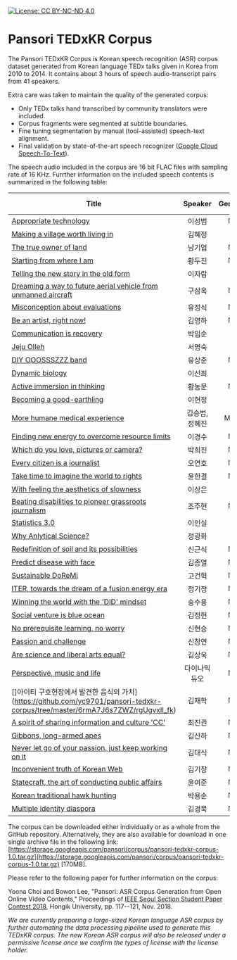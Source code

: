[![License: CC BY-NC-ND 4.0](https://img.shields.io/badge/License-CC%20BY--NC--ND%204.0-lightgrey.svg)](https://creativecommons.org/licenses/by-nc-nd/4.0/)

# Pansori TEDxKR Corpus

The Pansori TEDxKR Corpus is Korean speech recognition (ASR) corpus dataset generated from Korean language TEDx talks given in Korea from 2010 to 2014. It contains about 3 hours of speech audio-transcript pairs from 41 speakers.

Extra care was taken to maintain the quality of the generated corpus:

- Only TEDx talks hand transcribed by community translators were included.
- Corpus fragments were segmented at subtitle boundaries.
- Fine tuning segmentation by manual (tool-assisted) speech-text alignment.
- Final validation by state-of-the-art speech recognizer ([Google Cloud Speech-To-Text](https://cloud.google.com/speech-to-text/)).

The speech audio included in the corpus are 16 bit FLAC files with sampling rate of 16 KHz. Furrther information on the included speech contents is summarized in the following table:

| Title  | Speaker | Gender | Location | Year | # Fragments | Duration |
|---|:-:|:-:|:-:|:-:|--:|--:|
| [Appropriate technology](https://github.com/yc9701/pansori-tedxkr-corpus/tree/master/7J207ISx67KU/znxAJsY__HM) | 이성범 | M | Seoul | 2010 | 87 | 5:58 |
| [Making a village worth living in](https://github.com/yc9701/pansori-tedxkr-corpus/tree/master/6rmA7Zic7KCV/grgRnDg-o94) | 김혜정 | F | Busan  | 2012 | 191 | 9:14 |
| [The true owner of land](https://github.com/yc9701/pansori-tedxkr-corpus/tree/master/64Ko6riw7JeF/lvIVLOef9AM) | 남기업 | M | Busan  | 2012 | 155 | 6:43 |
| [Starting from where I am](https://github.com/yc9701/pansori-tedxkr-corpus/tree/master/7Zmp65GQ7KeE/SP67ty4SXQA) | 황두진 | M | Seoul | 2010 | 117 | 6:41 |
| [Telling the new story in the old form](https://github.com/yc9701/pansori-tedxkr-corpus/tree/master/7J207J6Q656M/D35qys8YZpo)  | 이자람 | F | Seoul | 2010 | 92 | 7:50 |
| [Dreaming a way to future aerial vehicle from unmanned aircraft](https://github.com/yc9701/pansori-tedxkr-corpus/tree/master/6rWs7IK87Jil/jUe7EdiQP1c) | 구삼옥 | M | Daedeok | 2011 | 121 | 7:34 |
| [Misconception about evaluations](https://github.com/yc9701/pansori-tedxkr-corpus/tree/master/7Jyg7KCV7Iud/r7hLHMYQvp4) | 유정식 | M | Busan | 2012 | 158 | 6:43 |
| [Be an artist, right now!](https://github.com/yc9701/pansori-tedxkr-corpus/tree/master/6rmA7JiB7ZWY/zRvDWVfib2c) | 김영하 | M | Seoul | 2013 | 131 | 5:47 |
| [Communication is recovery](https://github.com/yc9701/pansori-tedxkr-corpus/tree/master/67CV7J6E7Iic/ZBNO2Drz36c) | 박임순 | F | Busan | 2012 | 161 | 6:24 |
| [Jeju Olleh](https://github.com/yc9701/pansori-tedxkr-corpus/tree/master/7ISc66qF7IiZ/lGU_mqIdCAE) | 서명숙 | F | Seoul | 2010 | 135 | 9:16 |
| [DIY OOOSSSZZZ band](https://github.com/yc9701/pansori-tedxkr-corpus/tree/master/7Jyg7IOB7KSA/FXJKQuElMnI) | 유상준 | M | Seoul | 2010 | 44 | 2:22 |
| [Dynamic biology](https://github.com/yc9701/pansori-tedxkr-corpus/tree/master/7J207ISg7ZWY/vpDjbUl1nYQ) | 이선희 | F | Daedeok  | 2011 | 68 | 4:44 |
| [Active immersion in thinking](https://github.com/yc9701/pansori-tedxkr-corpus/tree/master/7Zmp64aN66y4/beK1Iw23nc8) | 황농문 | M | Daejeon | 2012 | 84 | 5:01 |
| [Becoming a good-earthling](https://github.com/yc9701/pansori-tedxkr-corpus/tree/master/7J207ZiE7KCV/R15jiXaSYik) | 이현정 | F | Busan | 2011 | 95 | 3:53 |
| [More humane medical experience](https://github.com/yc9701/pansori-tedxkr-corpus/tree/master/7KCc6rmA7KCV/un4qbATrmx8) | 김승범, 정혜진 | M, F | Seoul | 2010 | 80 | 4:36 |
| [Finding new energy to overcome resource limits](https://github.com/yc9701/pansori-tedxkr-corpus/tree/master/7J206rK97IiY/VvqkH7VUonQ) | 이경수 | M | Daejeon | 2010 | 53 | 4:43 |
| [Which do you love, pictures or camera?](https://github.com/yc9701/pansori-tedxkr-corpus/tree/master/67CV7Z2s7KeE/a7zuPg5if14) | 박희진 | M | Busan | 2014 | 38 | 2:42 |
| [Every citizen is a journalist](https://github.com/yc9701/pansori-tedxkr-corpus/tree/master/7Jik7Jew7Zi4/XaE8qc5x5aY) | 오연호 | M | Seoul | 2010 | 61 | 4:10 |
| [Take time to imagine the world to rights](https://github.com/yc9701/pansori-tedxkr-corpus/tree/master/7Jyk7ZWc6rKw/W-vbPHzNDKA) | 윤한결 | M | Busan | 2013 | 126 | 5:01 |
| [With feeling the aesthetics of slowness](https://github.com/yc9701/pansori-tedxkr-corpus/tree/master/7J207IOB7J2A/43V_QSHvEP0) | 이상은 | F | Daejeon | 2011 | 29 | 3:45 |
| [Beating disabilities to pioneer grassroots journalism](https://github.com/yc9701/pansori-tedxkr-corpus/tree/master/7KGw7KO87ZiE/Mcs_1DV6Sgc) | 조주현 | M | Daejeon | 2010 | 37 | 3:56 |
| [Statistics 3.0](https://github.com/yc9701/pansori-tedxkr-corpus/tree/master/7J207J247Iuk/9j_HEK5nfyw) | 이인실 | F | Busan | 2011 | 94 | 3:42 |
| [Why Anlytical Science?](https://github.com/yc9701/pansori-tedxkr-corpus/tree/master/7KCV6rSR7ZmU/Q4rvB0NaxGE) | 정광화 | F | Daedeok | 2011 | 58 | 3:56 |
| [Redefinition of soil and its possibilities](https://github.com/yc9701/pansori-tedxkr-corpus/tree/master/7Iug6re87Iud/8-dSwR5iUyY) | 신근식 | M | Busan | 2011 | 76 | 3:51 |
| [Predict disease with face](https://github.com/yc9701/pansori-tedxkr-corpus/tree/master/6rmA7KKF7Je0/RMUVo-AZfQM) | 김종열 | M | Daedeok | 2011 | 72 | 4:08 |
| [Sustainable DoReMi](https://github.com/yc9701/pansori-tedxkr-corpus/tree/master/6rOg6rG07ZiB/aWPB0xeM8UA) | 고건혁 | M | Seoul | 2010 | 78 | 3:10 |
| [ITER, towards the dream of a fusion energy era](https://github.com/yc9701/pansori-tedxkr-corpus/tree/master/7KCV6riw7KCV/GJu8ZETMTZU) | 정기정 | M | Daedeok | 2010 | 45 | 3:35 |
| [Winning the world with the 'DID' mindset](https://github.com/yc9701/pansori-tedxkr-corpus/tree/master/7Iah7IiY7Jqp/2B1iXo1c1Tk) | 송수용 | M | Daejeon | 2010 | 66 | 3:19 |
| [Social venture is blue ocean](https://github.com/yc9701/pansori-tedxkr-corpus/tree/master/6rmA7KCV7ZiE/MJ0_NG4dsCY) | 김정현 | M | Busan | 2011 | 60 | 2:56 |
| [No prerequisite learning, no worry](https://github.com/yc9701/pansori-tedxkr-corpus/tree/master/7Iug7ZiE7Iq5/YPdxHZmSU6M) | 신현승 | M | Busan | 2012 | 49 | 2:44 |
| [Passion and challenge](https://github.com/yc9701/pansori-tedxkr-corpus/tree/master/7Iug7LC97Jew/GFYqXg0CriE) | 신창연 | M | Busan | 2011 | 88 | 2:46 |
| [Are science and liberal arts equal?](https://github.com/yc9701/pansori-tedxkr-corpus/tree/master/6rmA7IOB7Jqx/ccrZhrcWPLU) | 김상욱 | M | Busan | 2013 | 67 | 2:36 |
| [Perspective, music and life](https://github.com/yc9701/pansori-tedxkr-corpus/tree/master/64uk7LWc6rCc/Jihv3iSi53Q) | 다이나믹듀오 | M | Seoul | 2012 | 48 | 2:51 |
| []아이티 구호현장에서 발견한 음식의 가치](https://github.com/yc9701/pansori-tedxkr-corpus/tree/master/6rmA7J6s7ZWZ/rgUgvxlI_fk) | 김재학 | M | Seoul | 2010 | 8 | 0:25 |
| [A spirit of sharing information and culture 'CC'](https://github.com/yc9701/pansori-tedxkr-corpus/tree/master/7LWc7KeE6raM/afP1mVVJYgw) | 최진권 | M | Daejeon | 2010 | 18 | 1:42 |
| [Gibbons, long-armed apes](https://github.com/yc9701/pansori-tedxkr-corpus/tree/master/6rmA7IKw7ZWY/Mwo47MAsMtE) | 김산하 | M | Seoul | 2010 | 73 | 2:22 |
| [Never let go of your passion, just keep working on it](https://github.com/yc9701/pansori-tedxkr-corpus/tree/master/6rmA64yA7Iud/E9cVSPWR9Ck) | 김대식 | M | Daejeon | 2010 | 23 | 1:50 |
| [Inconvenient truth of Korean Web](https://github.com/yc9701/pansori-tedxkr-corpus/tree/master/6rmA6riw7LC9/WRd7fHY3enA) | 김기창 | M | Busan | 2012 | 37 | 1:52 |
| [Statecraft, the art of conducting public affairs](https://github.com/yc9701/pansori-tedxkr-corpus/tree/master/7Jyk7Jes7KSA/LnGadr1MDs8) | 윤여준 | M | Seoul | 2010 | 46 | 1:59 |
| [Korean traditional hawk hunting](https://github.com/yc9701/pansori-tedxkr-corpus/tree/master/67CV7Jqp7Iic/zn8fTjUn_u8) | 박용순 | M | Daejeon | 2011 | 21 | 1:09 |
| [Multiple identity diaspora](https://github.com/yc9701/pansori-tedxkr-corpus/tree/master/6rmA6rK966y1/gwg56V-GEMQ) | 김경묵 | M | Seoul | 2010 | 1 | 0:12 |

The corpus can be downloaded either individually or as a whole from the GitHub repository. Alternatively, they are also available for download in one single archive file in the following link: [https://storage.googleapis.com/pansori/corpus/pansori-tedxkr-corpus-1.0.tar.gz](https://storage.googleapis.com/pansori/corpus/pansori-tedxkr-corpus-1.0.tar.gz) [170MB].

Please refer to the following paper for further information on the corpus:

Yoona Choi and Bowon Lee, "Pansori: ASR Corpus Generation from Open Online Video Contents," Proceedings of [IEEE Seoul Section Student Paper Contest 2018](http://sites.ieee.org/seoul/paper/), Hongik University, pp. 117--121, Nov. 2018.

*We are currently preparing a large-sized Korean language ASR corpus by further automating the data processing pipeline used to generate this TEDxKR corpus. The new Korean ASR corpus will also be released under a permissive license once we confirm the types of license with the license holder.*
